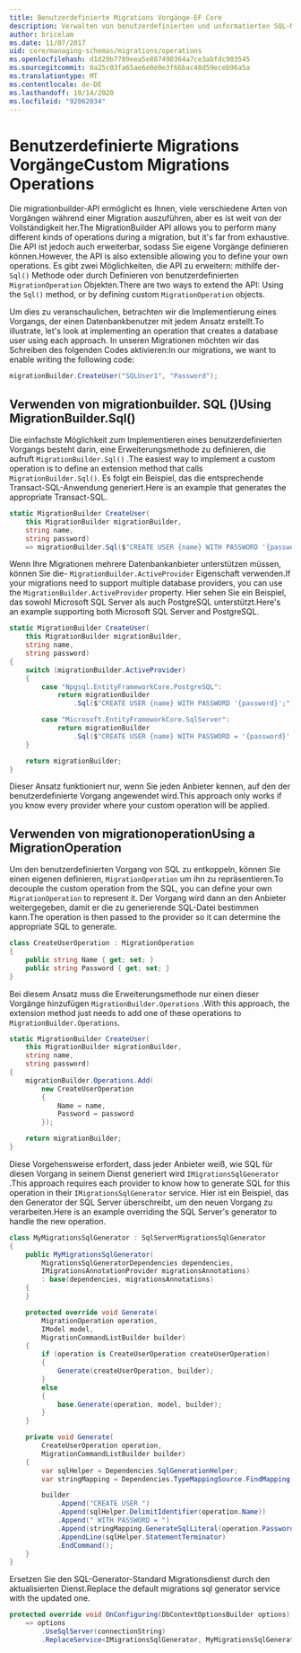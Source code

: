 ```yaml
---
title: Benutzerdefinierte Migrations Vorgänge-EF Core
description: Verwalten von benutzerdefinierten und unformatierten SQL-Migrationen für die Datenbankschema Entity Framework Core Verwaltung
author: bricelam
ms.date: 11/07/2017
uid: core/managing-schemas/migrations/operations
ms.openlocfilehash: d1d29b7789eea5e887490364a7ce3abfdc903545
ms.sourcegitcommit: 0a25c03fa65ae6e0e0e3f66bac48d59eceb96a5a
ms.translationtype: MT
ms.contentlocale: de-DE
ms.lasthandoff: 10/14/2020
ms.locfileid: "92062034"
---
```

# <a name="custom-migrations-operations"></a><span data-ttu-id="67e56-103">Benutzerdefinierte Migrations Vorgänge</span><span class="sxs-lookup"><span data-stu-id="67e56-103">Custom Migrations Operations</span></span>

<span data-ttu-id="67e56-104">Die migrationbuilder-API ermöglicht es Ihnen, viele verschiedene Arten von Vorgängen während einer Migration auszuführen, aber es ist weit von der Vollständigkeit her.</span><span class="sxs-lookup"><span data-stu-id="67e56-104">The MigrationBuilder API allows you to perform many different kinds of operations during a migration, but it's far from exhaustive.</span></span> <span data-ttu-id="67e56-105">Die API ist jedoch auch erweiterbar, sodass Sie eigene Vorgänge definieren können.</span><span class="sxs-lookup"><span data-stu-id="67e56-105">However, the API is also extensible allowing you to define your own operations.</span></span> <span data-ttu-id="67e56-106">Es gibt zwei Möglichkeiten, die API zu erweitern: mithilfe der- `Sql()` Methode oder durch Definieren von benutzerdefinierten `MigrationOperation` Objekten.</span><span class="sxs-lookup"><span data-stu-id="67e56-106">There are two ways to extend the API: Using the `Sql()` method, or by defining custom `MigrationOperation` objects.</span></span>

<span data-ttu-id="67e56-107">Um dies zu veranschaulichen, betrachten wir die Implementierung eines Vorgangs, der einen Datenbankbenutzer mit jedem Ansatz erstellt.</span><span class="sxs-lookup"><span data-stu-id="67e56-107">To illustrate, let's look at implementing an operation that creates a database user using each approach.</span></span> <span data-ttu-id="67e56-108">In unseren Migrationen möchten wir das Schreiben des folgenden Codes aktivieren:</span><span class="sxs-lookup"><span data-stu-id="67e56-108">In our migrations, we want to enable writing the following code:</span></span>

```csharp
migrationBuilder.CreateUser("SQLUser1", "Password");
```

## <a name="using-migrationbuildersql"></a><span data-ttu-id="67e56-109">Verwenden von migrationbuilder. SQL ()</span><span class="sxs-lookup"><span data-stu-id="67e56-109">Using MigrationBuilder.Sql()</span></span>

<span data-ttu-id="67e56-110">Die einfachste Möglichkeit zum Implementieren eines benutzerdefinierten Vorgangs besteht darin, eine Erweiterungsmethode zu definieren, die aufruft `MigrationBuilder.Sql()` .</span><span class="sxs-lookup"><span data-stu-id="67e56-110">The easiest way to implement a custom operation is to define an extension method that calls `MigrationBuilder.Sql()`.</span></span> <span data-ttu-id="67e56-111">Es folgt ein Beispiel, das die entsprechende Transact-SQL-Anwendung generiert.</span><span class="sxs-lookup"><span data-stu-id="67e56-111">Here is an example that generates the appropriate Transact-SQL.</span></span>

```csharp
static MigrationBuilder CreateUser(
    this MigrationBuilder migrationBuilder,
    string name,
    string password)
    => migrationBuilder.Sql($"CREATE USER {name} WITH PASSWORD '{password}';");
```

<span data-ttu-id="67e56-112">Wenn Ihre Migrationen mehrere Datenbankanbieter unterstützen müssen, können Sie die- `MigrationBuilder.ActiveProvider` Eigenschaft verwenden.</span><span class="sxs-lookup"><span data-stu-id="67e56-112">If your migrations need to support multiple database providers, you can use the `MigrationBuilder.ActiveProvider` property.</span></span> <span data-ttu-id="67e56-113">Hier sehen Sie ein Beispiel, das sowohl Microsoft SQL Server als auch PostgreSQL unterstützt.</span><span class="sxs-lookup"><span data-stu-id="67e56-113">Here's an example supporting both Microsoft SQL Server and PostgreSQL.</span></span>

```csharp
static MigrationBuilder CreateUser(
    this MigrationBuilder migrationBuilder,
    string name,
    string password)
{
    switch (migrationBuilder.ActiveProvider)
    {
        case "Npgsql.EntityFrameworkCore.PostgreSQL":
            return migrationBuilder
                .Sql($"CREATE USER {name} WITH PASSWORD '{password}';");

        case "Microsoft.EntityFrameworkCore.SqlServer":
            return migrationBuilder
                .Sql($"CREATE USER {name} WITH PASSWORD = '{password}';");
    }

    return migrationBuilder;
}
```

<span data-ttu-id="67e56-114">Dieser Ansatz funktioniert nur, wenn Sie jeden Anbieter kennen, auf den der benutzerdefinierte Vorgang angewendet wird.</span><span class="sxs-lookup"><span data-stu-id="67e56-114">This approach only works if you know every provider where your custom operation will be applied.</span></span>

## <a name="using-a-migrationoperation"></a><span data-ttu-id="67e56-115">Verwenden von migrationoperation</span><span class="sxs-lookup"><span data-stu-id="67e56-115">Using a MigrationOperation</span></span>

<span data-ttu-id="67e56-116">Um den benutzerdefinierten Vorgang von SQL zu entkoppeln, können Sie einen eigenen definieren, `MigrationOperation` um ihn zu repräsentieren.</span><span class="sxs-lookup"><span data-stu-id="67e56-116">To decouple the custom operation from the SQL, you can define your own `MigrationOperation` to represent it.</span></span> <span data-ttu-id="67e56-117">Der Vorgang wird dann an den Anbieter weitergegeben, damit er die zu generierende SQL-Datei bestimmen kann.</span><span class="sxs-lookup"><span data-stu-id="67e56-117">The operation is then passed to the provider so it can determine the appropriate SQL to generate.</span></span>

```csharp
class CreateUserOperation : MigrationOperation
{
    public string Name { get; set; }
    public string Password { get; set; }
}
```

<span data-ttu-id="67e56-118">Bei diesem Ansatz muss die Erweiterungsmethode nur einen dieser Vorgänge hinzufügen `MigrationBuilder.Operations` .</span><span class="sxs-lookup"><span data-stu-id="67e56-118">With this approach, the extension method just needs to add one of these operations to `MigrationBuilder.Operations`.</span></span>

```csharp
static MigrationBuilder CreateUser(
    this MigrationBuilder migrationBuilder,
    string name,
    string password)
{
    migrationBuilder.Operations.Add(
        new CreateUserOperation
        {
            Name = name,
            Password = password
        });

    return migrationBuilder;
}
```

<span data-ttu-id="67e56-119">Diese Vorgehensweise erfordert, dass jeder Anbieter weiß, wie SQL für diesen Vorgang in seinem Dienst generiert wird `IMigrationsSqlGenerator` .</span><span class="sxs-lookup"><span data-stu-id="67e56-119">This approach requires each provider to know how to generate SQL for this operation in their `IMigrationsSqlGenerator` service.</span></span> <span data-ttu-id="67e56-120">Hier ist ein Beispiel, das den Generator der SQL Server überschreibt, um den neuen Vorgang zu verarbeiten.</span><span class="sxs-lookup"><span data-stu-id="67e56-120">Here is an example overriding the SQL Server's generator to handle the new operation.</span></span>

```csharp
class MyMigrationsSqlGenerator : SqlServerMigrationsSqlGenerator
{
    public MyMigrationsSqlGenerator(
        MigrationsSqlGeneratorDependencies dependencies,
        IMigrationsAnnotationProvider migrationsAnnotations)
        : base(dependencies, migrationsAnnotations)
    {
    }

    protected override void Generate(
        MigrationOperation operation,
        IModel model,
        MigrationCommandListBuilder builder)
    {
        if (operation is CreateUserOperation createUserOperation)
        {
            Generate(createUserOperation, builder);
        }
        else
        {
            base.Generate(operation, model, builder);
        }
    }

    private void Generate(
        CreateUserOperation operation,
        MigrationCommandListBuilder builder)
    {
        var sqlHelper = Dependencies.SqlGenerationHelper;
        var stringMapping = Dependencies.TypeMappingSource.FindMapping(typeof(string));

        builder
            .Append("CREATE USER ")
            .Append(sqlHelper.DelimitIdentifier(operation.Name))
            .Append(" WITH PASSWORD = ")
            .Append(stringMapping.GenerateSqlLiteral(operation.Password))
            .AppendLine(sqlHelper.StatementTerminator)
            .EndCommand();
    }
}
```

<span data-ttu-id="67e56-121">Ersetzen Sie den SQL-Generator-Standard Migrationsdienst durch den aktualisierten Dienst.</span><span class="sxs-lookup"><span data-stu-id="67e56-121">Replace the default migrations sql generator service with the updated one.</span></span>

```csharp
protected override void OnConfiguring(DbContextOptionsBuilder options)
    => options
        .UseSqlServer(connectionString)
        .ReplaceService<IMigrationsSqlGenerator, MyMigrationsSqlGenerator>();
```
